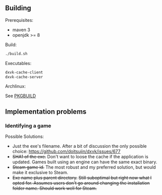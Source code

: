 ## Building

Prerequisites:
- maven 3
- openjdk >= 8

Build: 
```bash
./build.sh
```

Executables:
```bash
dxvk-cache-client
dxvk-cache-server
```

Archlinux:

See [PKGBUILD](arch/PKGBUILD)

## Implementation problems

### Identifying a game

Possible Solutions:

- Just the exe's filename. After a bit of discussion the only possible choice: https://github.com/doitsujin/dxvk/issues/677
- ~~SHA1 of the exe.~~ Don't want to loose the cache if the application is updated. Games built using an engine can have the same exact binary.
- ~~Steam game id.~~ The most robust and my preferred solution, but would make it exclusive to Steam.
- ~~Exe name plus parent directory.~~ ~~Still suboptimal but right now what I opted for. Assumes users don't go around changing the installation folder name. Should work well for Steam.~~
